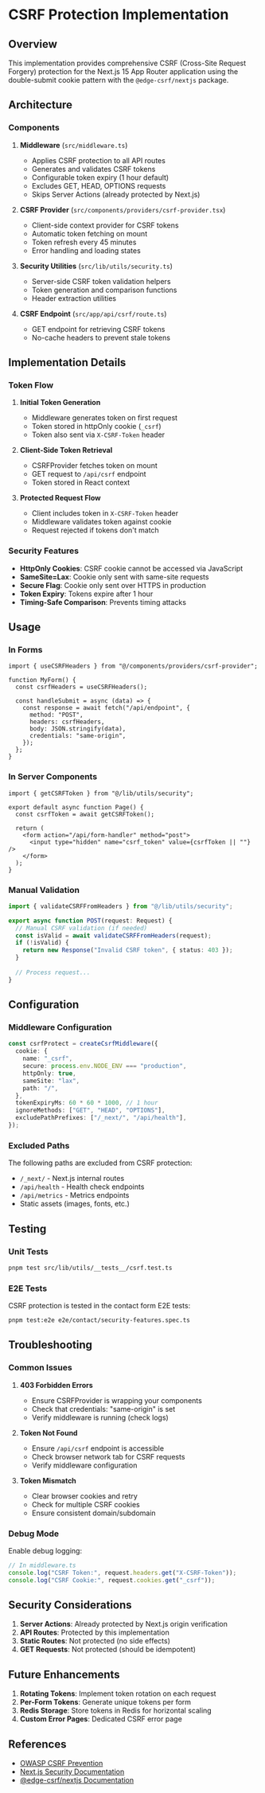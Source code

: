 # CSRF Protection Implementation

## Overview

This implementation provides comprehensive CSRF (Cross-Site Request Forgery) protection for the Next.js 15 App Router application using the double-submit cookie pattern with the `@edge-csrf/nextjs` package.

## Architecture

### Components

1. **Middleware** (`src/middleware.ts`)
   - Applies CSRF protection to all API routes
   - Generates and validates CSRF tokens
   - Configurable token expiry (1 hour default)
   - Excludes GET, HEAD, OPTIONS requests
   - Skips Server Actions (already protected by Next.js)

2. **CSRF Provider** (`src/components/providers/csrf-provider.tsx`)
   - Client-side context provider for CSRF tokens
   - Automatic token fetching on mount
   - Token refresh every 45 minutes
   - Error handling and loading states

3. **Security Utilities** (`src/lib/utils/security.ts`)
   - Server-side CSRF token validation helpers
   - Token generation and comparison functions
   - Header extraction utilities

4. **CSRF Endpoint** (`src/app/api/csrf/route.ts`)
   - GET endpoint for retrieving CSRF tokens
   - No-cache headers to prevent stale tokens

## Implementation Details

### Token Flow

1. **Initial Token Generation**
   - Middleware generates token on first request
   - Token stored in httpOnly cookie (`_csrf`)
   - Token also sent via `X-CSRF-Token` header

2. **Client-Side Token Retrieval**
   - CSRFProvider fetches token on mount
   - GET request to `/api/csrf` endpoint
   - Token stored in React context

3. **Protected Request Flow**
   - Client includes token in `X-CSRF-Token` header
   - Middleware validates token against cookie
   - Request rejected if tokens don't match

### Security Features

- **HttpOnly Cookies**: CSRF cookie cannot be accessed via JavaScript
- **SameSite=Lax**: Cookie only sent with same-site requests
- **Secure Flag**: Cookie only sent over HTTPS in production
- **Token Expiry**: Tokens expire after 1 hour
- **Timing-Safe Comparison**: Prevents timing attacks

## Usage

### In Forms

```tsx
import { useCSRFHeaders } from "@/components/providers/csrf-provider";

function MyForm() {
  const csrfHeaders = useCSRFHeaders();
  
  const handleSubmit = async (data) => {
    const response = await fetch("/api/endpoint", {
      method: "POST",
      headers: csrfHeaders,
      body: JSON.stringify(data),
      credentials: "same-origin",
    });
  };
}
```

### In Server Components

```tsx
import { getCSRFToken } from "@/lib/utils/security";

export default async function Page() {
  const csrfToken = await getCSRFToken();
  
  return (
    <form action="/api/form-handler" method="post">
      <input type="hidden" name="csrf_token" value={csrfToken || ""} />
    </form>
  );
}
```

### Manual Validation

```ts
import { validateCSRFFromHeaders } from "@/lib/utils/security";

export async function POST(request: Request) {
  // Manual CSRF validation (if needed)
  const isValid = await validateCSRFFromHeaders(request);
  if (!isValid) {
    return new Response("Invalid CSRF token", { status: 403 });
  }
  
  // Process request...
}
```

## Configuration

### Middleware Configuration

```ts
const csrfProtect = createCsrfMiddleware({
  cookie: {
    name: "_csrf",
    secure: process.env.NODE_ENV === "production",
    httpOnly: true,
    sameSite: "lax",
    path: "/",
  },
  tokenExpiryMs: 60 * 60 * 1000, // 1 hour
  ignoreMethods: ["GET", "HEAD", "OPTIONS"],
  excludePathPrefixes: ["/_next/", "/api/health"],
});
```

### Excluded Paths

The following paths are excluded from CSRF protection:
- `/_next/` - Next.js internal routes
- `/api/health` - Health check endpoints
- `/api/metrics` - Metrics endpoints
- Static assets (images, fonts, etc.)

## Testing

### Unit Tests

```bash
pnpm test src/lib/utils/__tests__/csrf.test.ts
```

### E2E Tests

CSRF protection is tested in the contact form E2E tests:
```bash
pnpm test:e2e e2e/contact/security-features.spec.ts
```

## Troubleshooting

### Common Issues

1. **403 Forbidden Errors**
   - Ensure CSRFProvider is wrapping your components
   - Check that credentials: "same-origin" is set
   - Verify middleware is running (check logs)

2. **Token Not Found**
   - Ensure `/api/csrf` endpoint is accessible
   - Check browser network tab for CSRF requests
   - Verify middleware configuration

3. **Token Mismatch**
   - Clear browser cookies and retry
   - Check for multiple CSRF cookies
   - Ensure consistent domain/subdomain

### Debug Mode

Enable debug logging:
```ts
// In middleware.ts
console.log("CSRF Token:", request.headers.get("X-CSRF-Token"));
console.log("CSRF Cookie:", request.cookies.get("_csrf"));
```

## Security Considerations

1. **Server Actions**: Already protected by Next.js origin verification
2. **API Routes**: Protected by this implementation
3. **Static Routes**: Not protected (no side effects)
4. **GET Requests**: Not protected (should be idempotent)

## Future Enhancements

1. **Rotating Tokens**: Implement token rotation on each request
2. **Per-Form Tokens**: Generate unique tokens per form
3. **Redis Storage**: Store tokens in Redis for horizontal scaling
4. **Custom Error Pages**: Dedicated CSRF error page

## References

- [OWASP CSRF Prevention](https://owasp.org/www-community/attacks/csrf)
- [Next.js Security Documentation](https://nextjs.org/docs/app/building-your-application/data-fetching/server-actions-and-mutations#security)
- [@edge-csrf/nextjs Documentation](https://www.npmjs.com/package/@edge-csrf/nextjs)
